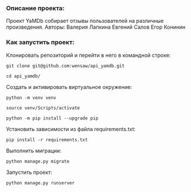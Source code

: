 ### Описание проекта:
Проект YaMDb собирает отзывы пользователей на различные произведения.
Авторы:
Валерия Лапкина 
Евгений Салов
Егор Конинин

### Как запустить проект:
Клонировать репозиторий и перейти в него в командной строке:

```
git clone git@github.com:wensaw/api_yamdb.git
```

```
сd api_yamdb/
```

Cоздать и активировать виртуальное окружение:

```
python -m venv venv
```

```
source venv/Scripts/activate
```

```
python -m pip install --upgrade pip
```

Установить зависимости из файла requirements.txt:

```
pip install -r requirements.txt
```

Выполнить миграции:

```
python manage.py migrate
```

Запустить проект:

```
python manage.py runserver
```
